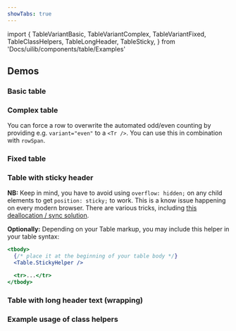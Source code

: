```yaml
---
showTabs: true
---
```


import {
TableVariantBasic,
TableVariantComplex,
TableVariantFixed,
TableClassHelpers,
TableLongHeader,
TableSticky,
} from 'Docs/uilib/components/table/Examples'

## Demos

### Basic table

<TableVariantBasic />

### Complex table

You can force a row to overwrite the automated odd/even counting by providing e.g. `variant="even"` to a `<Tr />`. You can use this in combination with `rowSpan`.

<TableVariantComplex />

### Fixed table

<TableVariantFixed />

### Table with sticky header

**NB:** Keep in mind, you have to avoid using `overflow: hidden;` on any child elements to get `position: sticky;` to work. This is a know issue happening on every modern browser. There are various tricks, including [this deallocation / sync solution](https://uxdesign.cc/position-stuck-96c9f55d9526).

**Optionally:** Depending on your Table markup, you may include this helper in your table syntax:

```jsx
<tbody>
  {/* place it at the beginning of your table body */}
  <Table.StickyHelper />

  <tr>...</tr>
</tbody>
```

<TableSticky />

### Table with long header text (wrapping)

<TableLongHeader />

### Example usage of class helpers

<TableClassHelpers />
